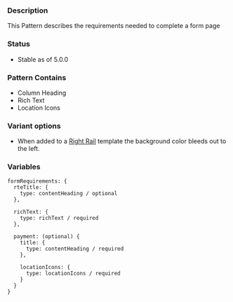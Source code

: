 ### Description
This Pattern describes the requirements needed to complete a form page

### Status
* Stable as of 5.0.0

### Pattern Contains
* Column Heading
* Rich Text
* Location Icons

### Variant options
* When added to a [Right Rail](./?p=organisms-form-requirements-in-two-colmun) template the background color bleeds out to the left.

### Variables
~~~
formRequirements: {
  rteTitle: {
    type: contentHeading / optional
  },

  richText: {
    type: richText / required
  },

  payment: (optional) {
    title: {
      type: contentHeading / required
    },

    locationIcons: {
      type: locationIcons / required
    }
  }
}
~~~
